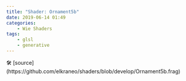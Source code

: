 ```yaml
---
title: "Shader: Ornament5b"
date: 2019-06-14 01:49
categories:
	- Wie Shaders
tags:
	- glsl
	- generative
---
```


<section>
	<canvas class="glslCanvas" data-fragment-url="https://raw.githubusercontent.com/elkraneo/shaders/develop/Ornament5b.frag">
	</canvas>
</section>
🛠 [source](https://github.com/elkraneo/shaders/blob/develop/Ornament5b.frag)